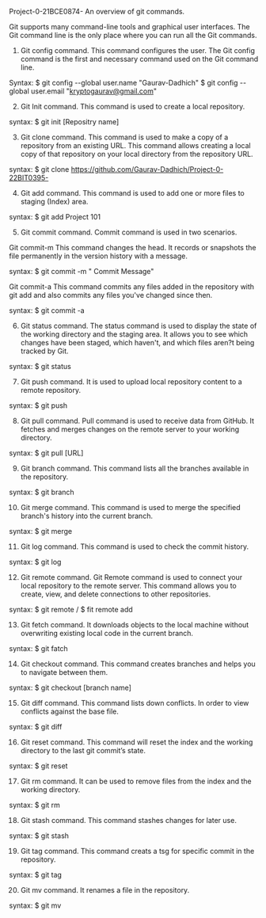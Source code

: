 Project-0-21BCE0874-
An overview of git commands.

Git supports many command-line tools and graphical user interfaces. The Git command line is the only place where you can run all the Git commands.

1. Git config command.
This command configures the user. The Git config command is the first and necessary command used on the Git command line.

Syntax:
$ git config --global user.name "Gaurav-Dadhich" $ git config --global user.email "kryptogaurav@gmail.com"

2. Git Init command.
This command is used to create a local repository.

syntax:
$ git init [Repositry name]

3. Git clone command.
This command is used to make a copy of a repository from an existing URL. This command allows creating a local copy of that repository on your local directory from the repository URL.

syntax:
$ git clone https://github.com/Gaurav-Dadhich/Project-0-22BIT0395-

4. Git add command.
This command is used to add one or more files to staging (Index) area.

syntax:
$ git add Project 101

5. Git commit command.
Commit command is used in two scenarios.

Git commit-m
This command changes the head. It records or snapshots the file permanently in the version history with a message.

syntax:
$ git commit -m " Commit Message"

Git commit-a
This command commits any files added in the repository with git add and also commits any files you've changed since then.

syntax:
$ git commit -a

6. Git status command.
The status command is used to display the state of the working directory and the staging area. It allows you to see which changes have been staged, which haven't, and which files aren?t being tracked by Git.

syntax:
$ git status

7. Git push command.
It is used to upload local repository content to a remote repository.

syntax:
$ git push

8. Git pull command.
Pull command is used to receive data from GitHub. It fetches and merges changes on the remote server to your working directory.

syntax:
$ git pull [URL]

9. Git branch command.
This command lists all the branches available in the repository.

syntax:
$ git branch

10. Git merge command.
This command is used to merge the specified branch's history into the current branch.

syntax:
$ git merge

11. Git log command.
This command is used to check the commit history.

syntax:
$ git log

12. Git remote command.
Git Remote command is used to connect your local repository to the remote server. This command allows you to create, view, and delete connections to other repositories.

syntax:
$ git remote / $ fit remote add

13. Git fetch command.
It downloads objects to the local machine without overwriting existing local code in the current branch.

syntax:
$ git fatch

14. Git checkout command.
This command creates branches and helps you to navigate between them.

syntax:
$ git checkout [branch name]

15. Git diff command.
This command lists down conflicts. In order to view conflicts against the base file.

syntax:
$ git diff

16. Git reset command.
This command will reset the index and the working directory to the last git commit’s state.

syntax:
$ git reset

17. Git rm command.
It can be used to remove files from the index and the working directory.

syntax:
$ git rm

18. Git stash command.
This command stashes changes for later use.

syntax:
$ git stash

19. Git tag command.
This command creats a tsg for specific commit in the repository.

syntax:
$ git tag

20. Git mv command.
It renames a file in the repository.

syntax:
$ git mv
